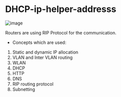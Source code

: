 # DHCP-ip-helper-addresss

![image](https://github.com/user-attachments/assets/cb94da4e-71fe-4edc-90ce-cd1b99f2bc63)

Routers are using RIP Protocol for the communication.
- Concepts which are used:
1. Static and dynamic IP allocation
2. VLAN and Inter VLAN routing
3. WLAN
4. DHCP
5. HTTP
6. DNS
7. RIP routing protocol
8. Subnetting

